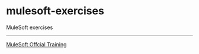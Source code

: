 # mulesoft-exercises
MuleSoft exercises

<hr>

[MuleSoft Offcial Training](Doc/mulesoft-doc/README.md)


